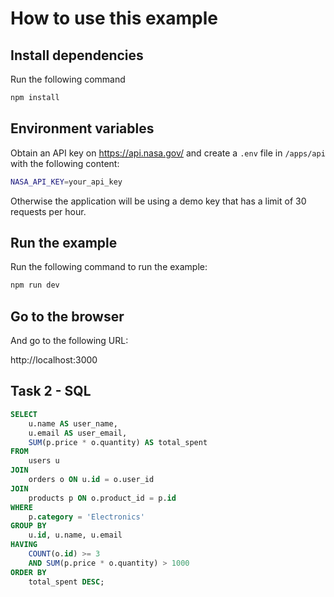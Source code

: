 # How to use this example

## Install dependencies

Run the following command

```sh
npm install
```

## Environment variables

Obtain an API key on https://api.nasa.gov/ and create a `.env` file in `/apps/api`
with the following content:

```sh
NASA_API_KEY=your_api_key
```

Otherwise the application will be using a demo key that has a limit of 30 requests per hour.


## Run the example

Run the following command to run the example:

```sh
npm run dev
```

## Go to the browser

And go to the following URL:

http://localhost:3000

## Task 2 - SQL

```sql
SELECT 
    u.name AS user_name,
    u.email AS user_email,
    SUM(p.price * o.quantity) AS total_spent
FROM 
    users u
JOIN 
    orders o ON u.id = o.user_id
JOIN 
    products p ON o.product_id = p.id
WHERE 
    p.category = 'Electronics'
GROUP BY 
    u.id, u.name, u.email
HAVING 
    COUNT(o.id) >= 3
    AND SUM(p.price * o.quantity) > 1000
ORDER BY 
    total_spent DESC;
```